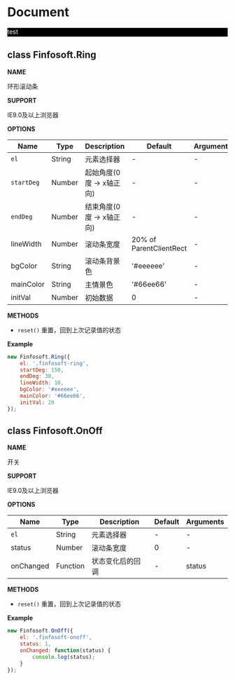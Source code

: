 # Document

<p style="width: 100%; height: 20px; background: black; color: #fff;">test</p>

## class Finfosoft.Ring

**NAME**

环形滚动条

**SUPPORT**

IE9.0及以上浏览器

**OPTIONS**

Name | Type | Description | Default | Arguments
---- | ---- | ----------- | ------- | ---------
`el` | String  | 元素选择器 | - | -
`startDeg` | Number | 起始角度(0度 -> x轴正向)  | - | -
`endDeg` | Number | 结束角度(0度 -> x轴正向)  | - | -
lineWidth | Number | 滚动条宽度  | 20% of ParentClientRect | -
bgColor | String | 滚动条背景色  | '#eeeeee' | -
mainColor | String | 主情景色  | '#66ee66' | -
initVal | Number | 初始数据  | 0 | -

**METHODS**

* `reset()` 重置，回到上次记录值的状态

**Example**

``` js
new Finfosoft.Ring({
    el: '.finfosoft-ring',
    startDeg: 150,
    endDeg: 30,
    lineWidth: 18,
    bgColor: '#eeeeee',
    mainColor: '#66ee66',
    initVal: 20
});
```

## class Finfosoft.OnOff

**NAME**

开关

**SUPPORT**

IE9.0及以上浏览器

**OPTIONS**

Name | Type | Description | Default | Arguments
---- | ---- | ----------- | ------- | ---------
`el` | String  | 元素选择器 | - | -
status | Number | 滚动条宽度  | 0 | -
onChanged | Function | 状态变化后的回调 | - | status

**METHODS**

* `reset()` 重置，回到上次记录值的状态

**Example**

``` js
new Finfosoft.OnOff({
    el: '.finfosoft-onoff',
    status: 1,
    onChanged: function(status) {
        console.log(status);
    }
});
```
